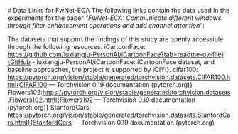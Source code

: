\# Data Links for FwNet-ECA The following links contain the data used in the experiments for the paper *"FwNet-ECA: Communicate different windows through filter enhancement operations and add channel attention"*: 

The datasets that support the findings of this study are openly accessible through the following resources. iCartoonFace: https://github.com/luxiangju-PersonAI/iCartoonFace?tab=readme-ov-file}{GitHub - luxiangju-PersonAI/iCartoonFace: iCartoonFace dataset, and baseline approaches, the project is supported by iQIYI}.
cifar100: https://pytorch.org/vision/stable/generated/torchvision.datasets.CIFAR100.html{CIFAR100 — Torchvision 0.19 documentation (pytorch.org)}
Flowers102:https://pytorch.org/vision/stable/generated/torchvision.datasets.Flowers102.html{Flowers102 — Torchvision 0.19 documentation (pytorch.org)}
StanfordCars: https://pytorch.org/vision/stable/generated/torchvision.datasets.StanfordCars.html}{StanfordCars — Torchvision 0.19 documentation (pytorch.org)